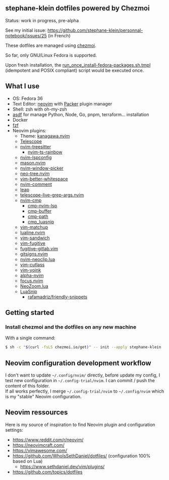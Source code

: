 ## stephane-klein dotfiles powered by Chezmoi

Status: work in progress, pre-alpha

See my initial issue: https://github.com/stephane-klein/personnal-notebook/issues/25 (in French)

These dotfiles are managed using [chezmoi](https://www.chezmoi.io/).

So far, only GNU/Linux Fedora is supported.

Upon fresh installation, the [run_once_install-fedora-packages.sh.tmpl](./run_once_install-fedora-packages.sh.tmpl) (idempotent and POSIX compliant) script would be executed once.

## What I use  

- OS: Fedora 36
- Text Editor: [neovim](https://github.com/neovim/neovim) with [Packer](https://github.com/wbthomason/packer.nvim) plugin manager
- Shell: zsh with oh-my-zsh
- [asdf](https://github.com/asdf-vm/asdf) for manage Python, Node, Go, pnpm, terraform… installation
- Docker
- [fzf](https://github.com/junegunn/fzf)
- Neovim plugins:
  - Theme: [kanagawa.nvim](https://github.com/rebelot/kanagawa.nvim)
  - [Telescope](https://github.com/nvim-telescope/telescope.nvim)
  - [nvim-treesitter](https://github.com/nvim-treesitter/nvim-treesitter)
    - [nvim-ts-rainbow](https://github.com/p00f/nvim-ts-rainbow/)
  - [nvim-lspconfig](https://github.com/neovim/nvim-lspconfig)
  - [mason.nvim](https://github.com/williamboman/mason.nvim)
  - [nvim-window-picker](https://github.com/s1n7ax/nvim-window-picker)
  - [neo-tree.nvim](https://github.com/nvim-neo-tree/neo-tree.nvim)
  - [vim-better-whitespace](https://github.com/ntpeters/vim-better-whitespace)
  - [nvim-comment](https://github.com/terrortylor/nvim-comment)
  - [leap](https://github.com/ggandor/leap.nvim)
  - [telescope-live-grep-args.nvim](https://github.com/nvim-telescope/telescope-live-grep-args.nvim)
  - [nvim-cmp](https://github.com/hrsh7th/nvim-cmp)
    - [cmp-nvim-lsp](https://github.com/hrsh7th/cmp-nvim-lsp)
    - [cmp-buffer](https://github.com/hrsh7th/cmp-buffer)
    - [cmp-path](https://github.com/hrsh7th/cmp-path)
    - [cmp_luasnip](https://github.com/saadparwaiz1/cmp_luasnip)
  - [vim-matchup](https://github.com/andymass/vim-matchup)
  - [lualine.nvim](https://github.com/nvim-lualine/lualine.nvim)
  - [vim-sandwich](https://github.com/nvim-lualine/machakann/vim-sandwich)
  - [vim-fugitive](https://github.com/tpope/vim-fugitive)
  - [fugitive-gitlab.vim](https://github.com/shumphrey/fugitive-gitlab.vim)
  - [gitsigns.nvim](https://github.com/lewis6991/gitsigns.nvim)
  - [nvim-neoclip.lua](https://github.com/AckslD/nvim-neoclip.lua)
  - [vim-cutlass](https://github.com/svermeulen/vim-cutlass)
  - [vim-yoink](https://github.com/svermeulen/vim-yoink)
  - [alpha-nvim](https://github.com/goolord/alpha-nvim/)
  - [focus.nvim](https://github.com/beauwilliams/focus.nvim)
  - [NeoZoom.lua](https://github.com/nyngwang/NeoZoom.lua/tree/neo-zoom-original)
  - [LuaSnip](https://github.com/L3MON4D3/LuaSnip)
    - [rafamadriz/friendly-snippets](https://github.com/rafamadriz/friendly-snippets)


## Getting started

### Install chezmoi and the dotfiles on any new machine

With a single command:

```sh
$ sh -c "$(curl -fsLS chezmoi.io/get)" -- init --apply stephane-klein
```

## Neovim configuration development workflow

I don't want to update `~/.config/nvim/` directly, before update my config, I test new configuration in
`~/.config-trial/nvim`. I can commit / push the content of this folder.  
If all works perfectly, I merge `~/.config-trial/nvim` to `~/.config/nvim` which is my "stable" Neovim configuration.

## Neovim ressources

Here is my source of inspiration to find Neovim plugin and configuration settings:

- https://www.reddit.com/r/neovim/
- https://neovimcraft.com/
- https://vimawesome.com/
- https://github.com/WhoIsSethDaniel/dotfiles/ (configuration 100% based on Lua)
  - https://www.sethdaniel.dev/vim/plugins/
- https://github.com/topics/dotfiles
